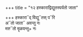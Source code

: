 +++
title = "१२ हस्काराद्विद्युतस्पर्यतो जाता"

+++
हस्कारा᳓द् विद्यु᳓तस् प᳓रि  
अ᳓तो जाता᳓ अवन्तु नः  
मरु᳓तो मॄळयन्तु+ नः